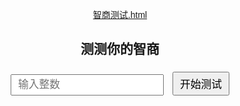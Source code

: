 [智商测试.html](https://github.com/user-attachments/files/23120237/default.html)
<!doctype html>
<html lang="zh-CN">
<head>
<meta charset="utf-8">
<title>智商测试</title>
<style>
body{font-family:Arial,Helvetica,sans-serif;text-align:center;margin-top:10%}
input,button{font-size:1.2em;padding:.3em .6em;margin:.3em}
#out{color:#e91e63;font-size:1.4em;margin-top:1em}
</style>
</head>
<body>
<h2>测测你的智商</h2>
<input id="iq" type="number" placeholder="输入整数">
<button onclick="check()">开始测试</button>
<div id="out"></div>

<script>
// 把 Python 逻辑翻译成 JS，一样用
function check(){
    const a = Number(document.getElementById('iq').value);
    const out = document.getElementById('out');
    if(isNaN(a)) {out.innerText='请输入整数！'; return;}
    out.innerText = a<250 ? '连250都不如' : a===250 ? '有自知之明' : '自恋狂魔';
}
</script>
</body>
</html>
